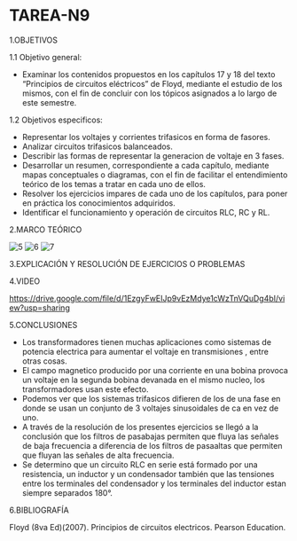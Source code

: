 # TAREA-N9



1.OBJETIVOS

1.1 Objetivo general:

- Examinar los contenidos propuestos en los capítulos 17 y 18 del texto “Principios de circuitos eléctricos” de Floyd, mediante el estudio de los mismos, con el fin de concluir con los tópicos asignados a lo largo de este semestre.

1.2 Objetivos especificos:

- Representar los voltajes y corrientes trifasicos en forma de fasores.
- Analizar circuitos trifasicos balanceados.
- Describir las formas de representar la generacion de voltaje en 3 fases.
- Desarrollar un resumen, correspondiente a cada capítulo, mediante mapas conceptuales o diagramas, con el fin de facilitar el entendimiento teórico de los temas a tratar en cada uno de ellos.
- Resolver los ejercicios impares de cada uno de los capítulos, para poner en práctica los conocimientos adquiridos.
- Identificar el funcionamiento y operación de circuitos RLC, RC y RL.

2.MARCO TEÓRICO

![5](https://user-images.githubusercontent.com/117045943/218233736-52cbb722-95ee-49a6-8591-4a92abe15409.jpg)
![6](https://user-images.githubusercontent.com/117045943/218233738-a52fbf4d-c883-413f-8d99-1b5e8f73103e.jpg)
![7](https://user-images.githubusercontent.com/117045943/218233744-b626cabf-f7fd-4fb1-b1ed-48c30408158f.jpg)

3.EXPLICACIÓN Y RESOLUCIÓN DE EJERCICIOS O PROBLEMAS



4.VIDEO

https://drive.google.com/file/d/1EzgyFwEIJp9vEzMdye1cWzTnVQuDg4bI/view?usp=sharing

5.CONCLUSIONES

- Los transformadores tienen muchas aplicaciones como sistemas de potencia electrica para aumentar el voltaje en transmisiones , entre otras cosas.
- El campo magnetico producido por una corriente en una bobina provoca un voltaje en la segunda bobina devanada en el mismo nucleo, los transformadores usan este efecto.
- Podemos ver que los sistemas trifasicos difieren de los de una fase en donde se usan un conjunto de 3 voltajes sinusoidales de ca en vez de uno.
- A través de la resolución de los presentes ejercicios se llegó a la conclusión que los filtros de pasabajas permiten que fluya las señales de baja frecuencia a diferencia de los filtros de pasaaltas que permiten que fluyan las señales de alta frecuencia.
- Se determino que un circuito RLC en serie está formado por una resistencia, un inductor y un condensador también que las tensiones entre los terminales del condensador y los terminales del inductor estan siempre separados 180°.

6.BIBLIOGRAFÍA

Floyd (8va Ed)(2007). Principios de circuitos electricos. Pearson Education.
